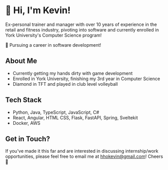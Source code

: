 
# 👋 Hi, I'm Kevin!

Ex-personal trainer and manager with over 10 years of experience in the retail and fitness industry, pivoting into software and currently enrolled in York University's Computer Science program!

🚀 Pursuing a career in software development!

## About Me

-  Currently getting my hands dirty with game development
-  Enrolled in York University, finishing my 3rd year in Computer Science
-  Diamond in TFT and played in club level volleyball

## Tech Stack

-  Python, Java, TypeScript, JavaScript, C#
-  React, Angular, HTML CSS, Flask, FastAPI, Spring, Sveltekit
-  Docker, AWS

## Get in Touch?

If you've made it this far and are interested in discussing internship/work opportunities, please feel free to email me at hhokevin@gmail.com! Cheers 🤠
<!---
cskevhho/cskevhho is a ✨ special ✨ repository because its `README.md` (this file) appears on your GitHub profile.
You can click the Preview link to take a look at your changes.
--->
